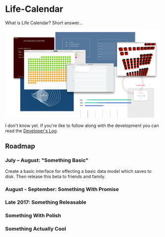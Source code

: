 # Life-Calendar

What is Life Calendar? Short answer...

![Mockups 1](./Screenshots%20and%20mockups/Mockups%201.png)

I don't know yet. If you're like to follow along with the development you can read the [Developer's Log](https://github.com/wvdk/Life-Calendar/tree/master/Developer's%20Log).

## Roadmap

### July – August: "Something Basic"
Create a basic interface for effecting a basic data model which saves to disk. Then release this beta to friends and family.

### August - September: Something With Promise

### Late 2017: Something Releasable

### Something With Polish

### Something Actually Cool
